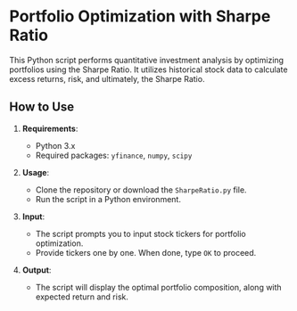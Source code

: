 # Portfolio Optimization with Sharpe Ratio

This Python script performs quantitative investment analysis by optimizing portfolios using the Sharpe Ratio. It utilizes historical stock data to calculate excess returns, risk, and ultimately, the Sharpe Ratio.

## How to Use

1. **Requirements**:
   - Python 3.x
   - Required packages: `yfinance`, `numpy`, `scipy`

2. **Usage**:
   - Clone the repository or download the `SharpeRatio.py` file.
   - Run the script in a Python environment.

3. **Input**:
   - The script prompts you to input stock tickers for portfolio optimization.
   - Provide tickers one by one. When done, type `OK` to proceed.

4. **Output**:
   - The script will display the optimal portfolio composition, along with expected return and risk.
